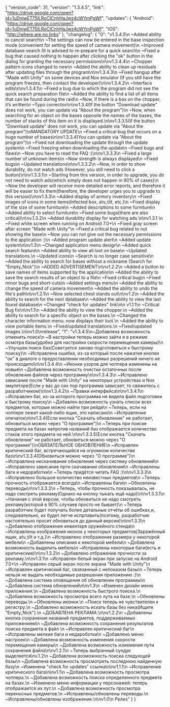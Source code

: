 {
  "version_code": 31,
  "version": "1.3.4.5",
  "link": "https://drive.google.com/open?id=1uDnjwET75ILRoClCnhHaJwz4cWYmPgWf",
  "updates": {
    "Android": "https://drive.google.com/open?id=1uDnjwET75ILRoClCnhHaJwz4cWYmPgWf",
    "IOS": "http://where.are.no.links"
  },
  "changelog": {
    "0": "v1.3.4.5\n ~Added ability to cancel search\n ~The settings can now be entered in the base inspection mode (convenient for setting the speed of camera movement)\n ~Improved database search (It is advised to re-prepare for a quick search\n ~Fixed a bug that caused nothing to happen after clicking the \"ok\" button in the dialog for granting the necessary permissions\n\nv1.3.4.4\n ~Chopper pattern icons changed to new\n ~Added the ability to clean up residuals after updating files through the program\n\nv1.3.4.3\n ~Fixed hangup after \"Made with Unity\" on some devices and Nox emulator (If you still have the program freezes, then contact the developer)\n\nv1.3.4.2\n ~Interface edits\n\nv1.3.4.1\n ~Fixed a bug due to which the program did not see the quick search preparation file\n ~Added the ability to find a list of all items that can be found during the raid\n ~Now, if there is a box on the chopper, it’s written\n ~Typo correction\n\nv1.3.4(If the button \"Download update\" does not work, you can update via \"About the program\")\n ~Now, when searching for an object on the bases opposite the names of the bases, the number of stacks of this item on it is displayed.\n\nv1.3.3.5(If the button \"Download update\" does not work, you can update via \"About the program\")\nMANDATORY UPDATE\n ~Fixed a critical bug that occurs on a huge number of bases\n\nv1.3.3.4(You can update via \"About the program\")\n ~Fixed not downloading the update through the update system\n ~Fixed freezing when downloading the update\n ~Fixed bugs and flaws\n ~Now you have to read the FAQ :)\n\nv1.3.3.3\n ~Fixed a large number of unknown items\n ~Now strength is always displayed\n ~Fixed bugs\n ~Updated translations\n\nv1.3.3.2\n ~Now, in order to show durability, do not watch ads (However, you still need to click a button)\n\nv1.3.3.1\n ~Starting from this version, in order to upgrade, you do not need to watch ads(which simply does not happen in 90% of cases)\n ~Now the developer will receive more detailed error reports, and therefore it will be easier to fix them(therefore, the developer urges you to upgrade to this version)\n\nv1.3.3\n ~Added display of armory inventory\n ~Fixed images of icons in some items(Infected box, atv_tilt, etc.)\n ~Fixed display of the size of some furniture\n ~Added descriptions to some furniture\n ~Added ability to select furniture\n ~Fixed some bugs(there are also critical)\n\nv.1.3.2\n ~Added durability display for watching ads.\n\nv1.3.1  \n   ~Fixed white screen when running on Android 7.0+\n   ~Fixed gray screen after screen \"Made with Unity\"\n   ~Fixed a critical bug related to not showing the base\n   ~Now you can not give out the necessary permissions to the application :)\n   ~Added program update alert\n   ~Added update system\n\nv1.3\n  ~Changed application menu design\n  ~Added quick search feature\n  ~Added ability to view all loot on base\n  ~Updated translations.\n  ~Updated icons\n  ~Search is no longer case sensitive\n  ~Added the ability to search for bases without a nickname (Search for \"Empty_Nick\")\n   ~ADDED ADVERTISEMENT\n\nv1.2.2\n  ~Added a button to save names of items supported by the application\n   ~Added the ability to save the search results of an object to a file\n   ~Fixed critical bug\n   ~Fixed minor bugs and short-cuts\n   ~Added settings menu\n   ~Added the ability to change the speed of camera movement\n   ~Added the ability to undo the file's path\n\nv1.2.1\n   ~Now selected chest stands out\n\nv1.2\n   ~Added the ability to search for the next database\n   ~Added the ability to view the last found database\n   ~Changed \"check for updates\" link\n\n v1.1.1\n    ~Critical Bug fix\n\nv1.1\n    ~Added the ability to view the chopper.\n    ~Added the ability to search for a specific object on the bases.\n    ~Changed the character information menu: now displays their loot.\n    ~Added the ability to view portable items.\n    ~Fixed/updated translations.\n    ~Fixed/updated images.\n\nv1.0\nrelease",
    "1": "v1.3.4.5\n~Добавлена возможность отменить поиск\n ~В настройки теперь можно зайти и в режиме осмотра базы(удобно для настройки скорости перемещения камеры)\n ~Улучшен поиск баз(Советуется заново подготовиться к быстрому поиску)\n ~Исправлена ошибка, из-за который после нажатия кнопки \"ок\" в диалоге о предоставлении необходимых разрешений ничего не происходило\n\nv1.3.4.4\n ~Иконки узоров для чоппера изменены на новые\n ~Добавлена возможность очистки остаточных после обновления файлов через программу\n\nv1.3.4.3\n ~Исправлено зависание после \"Made with Unity\" на некоторых устройствах и Nox эмуляторе(Если у вас до сих пор программа зависает, то свяжитесь с разработчиком)\n\nv1.3.4.2\n ~Правки интерфейса\n\nv1.3.4.1\n ~Исправлен баг, из-за которого программа не видела файл подготовки к быстрому поиску\n ~Добавлен возможность узнать список всех предметов, которые можно найти при рейде\n ~Теперь, если на чоппере лежит какой-либо ящик, это написано\n ~Исправление опечаток\n\nv1.3.4(Если кнопка \"Скачать обновление\" не работает, обновиться можно через \"О программе\")\n ~Теперь при поиске предмета на базах напротив названий баз отображается количество стаков этого предмета на ней.\n\nv1.3.3.5(Если кнопка \"Скачать обновление\" не работает, обновиться можно через \"О программе\")\nОБЯЗАТЕЛЬНОЕ ОБНОВЛЕНИЕ\n ~Исправлен критический баг, встречающийся на огромном количестве баз\n\nv1.3.3.4(Обновиться можно через \"О программе\")\n ~Исправлена нескачивание обновления через систему обновлений\n ~Исправлено зависание прти скачивании обновления\n ~Исправлены баги и недоработки\n ~Теперь придётся читать FAQ :)\n\nv1.3.3.3\n ~Исправлено большое количество неизвестных предметов\n ~Теперь прочность отображается всегда\n ~Исправлены баги\n ~Обновлены переводы\n\nv1.3.3.2\n ~Теперь, чтобы прочность показывалась, не надо смотреть рекламу(Однако на кнопку тыкать ещё надо)\n\nv1.3.3.1\n ~Начиная с этой версии, чтобы обновиться не надо смотреть рекламу(которой в 90% случаев просто не бывает)\n ~Теперь разработчик будет получать более детальные отчёты об ошибках,и, следовательно, их будет легче испрпавить(поэтому, разработчик настоятельно просит обновиться до данный версии)\n\nv1.3.3\n ~Добавлено отображение инвентаря оружейного стенда\n ~Исправлены изображения иконок у некоторых предметов(Заражённый ящик, atv_tilt и т.д.)\n ~Исправлено отображение размера у некоторой мебели\n ~Добавлены описания к некоторой мебели\n ~Добавлена возможность выделить мебель\n ~Исправлены некоторые баги(есть и критические)\n\nv.1.3.2\n ~Добавлено отбражение прочности за рекламу.\n\nv1.3.1\n  ~Исправлен белый экран при запуске на Android 7.0+\n  ~Исправлен серый экран после экрана \"Made with Unity\"\n  ~Исправлен критический баг, свзязанный с непоказом базы\n  ~Теперь нельзя не выдать необходимые разрешения приложению :)\n  ~Добавлена система оповещения об обновлении программы\n  ~Добавлена система обновлений\n\nv1.3\n  ~Изменен дизайн меню приложения.\n  ~Добавлена возможнлсть быстрого поиска.\n  ~Добавлена возможность просмотра всего лута на базе.\n  ~Обновлены переводы.\n  ~Обновлены иконки.\n  ~Поиск теперь не чувствителен к регистру.\n  ~Добавлено возможность искать базы без ника(Ищите \"Empty_Nick\").\n  ~ДОБАВЛЕНА РЕКЛАМА.\n\nv1.2.2\n   ~Добавлены кнопка сохранения названий предметов, поддерживаемых приложением\n   ~Добавлена возможность сохранения результатов поиска предмета в файл \n   ~Исправлен критический баг\n   ~Исправлены мелкие баги и недароботки\n   ~Добавлено меню настроек\n   ~Добавлена возможность изменения скорости перемещения камеры\n   ~Добавлена возможность измемения пути сохранения файла\n\nv1.2.1\n   ~Теперь выбранный сундук выделяется\nv.1.2\n   ~Добавлена возможность поиска следующей базы\n   ~Добавлена возможность просмотреть последнюю найденную базу\n   ~Изменена \"check for updates\" ссылка\n\nv1.1.1\n    ~Исправление критического бага\n\nv1.1\n    ~Добавлена возможность  просмотра чоппера.\n    ~Добавлена  возможность поиска определенного предмета на базах.\n    ~Изменено меню информации у персонажей: теперь отображается их лут.\n    ~Добавлена возможность просмотра переносных предметов.\n    ~Исправлены/обновлены переводы.\n    ~Исправлены/обновлены изображения.\n\nv1.0\n    Релиз"
  }
}
